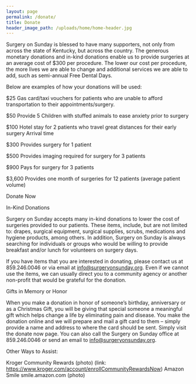 ```yaml
---
layout: page
permalink: /donate/
title: Donate
header_image_path: /uploads/home/home-header.jpg
---
```

Surgery on Sunday is blessed to have many supporters, not only from across the state of Kentucky, but across the country. The generous monetary donations and in-kind donations enable us to provide surgeries at an average cost of $300 per procedure.  The lower our cost per procedure, the more lives we are able to change and additional services we are able to add, such as semi-annual Free Dental Days. 

Below are examples of how your donations will be used:

$25   Gas card/taxi vouchers for patients who are unable to afford transportation 
    to their appointments/surgery.

$50   Provide 5 Children with stuffed animals to ease anxiety prior to surgery

$100    Hotel stay for 2 patients who travel great distances for their early surgery
    Arrival time

$300    Provides surgery for 1 patient

$500    Provides imaging required for surgery for 3 patients

$900    Pays for surgery for 3 patients

$3,600  Provides one month of surgeries for 12 patients (average patient volume)

Donate Now


In-Kind Donations

Surgery on Sunday accepts many in-kind donations to lower the cost of surgeries provided to our patients.  These items, include, but are not limited to: drapes, surgical equipment, surgical supplies, scrubs, medications and hygiene products, among others.  In addition, Surgery on Sunday is always searching for individuals or groups who would be willing to provide breakfast and/or lunch for volunteers on surgery days.

If you have items that you are interested in donating, please contact us at 859.246.0046 or via email at info@surgeryonsunday.org.  Even if we cannot use the items, we can usually direct you to a community agency or another non-profit that would be grateful for the donation.


Gifts in Memory or Honor

When you make a donation in honor of someone’s birthday, anniversary or as a Christmas Gift, you will be giving that special someone a meaningful gift which helps change a life by eliminating pain and disease. You make the donation online and we will prepare and mail a gift card to them – simply provide a name and address to where the card should be sent.
Simply visit the donate now page. You can also call the Surgery on Sunday office at 859.246.0046 or send an email to info@surgeryonsunday.org.

Other Ways to Assist:

Kroger Community Rewards (photo) (link: https://www.kroger.com/account/enrollCommunityRewardsNow)
Amazon Smile  smile.amazon.com (photo)